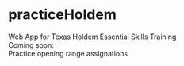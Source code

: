 # practiceHoldem
Web App for Texas Holdem Essential Skills Training  
Coming soon:   
Practice opening range assignations  
